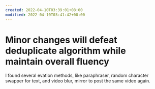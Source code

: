 ```yaml
---
created: 2022-04-10T03:39:01+08:00
modified: 2022-04-10T03:41:42+08:00
---
```


# Minor changes will defeat deduplicate algorithm while maintain overall fluency

I found several evation methods, like paraphraser, random character swapper for text, and video blur, mirror to post the same video again.
